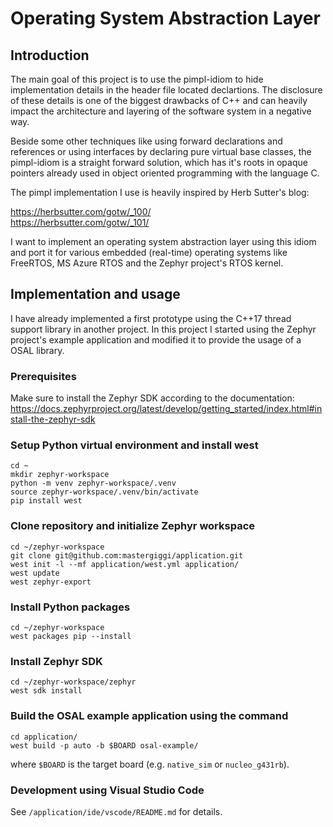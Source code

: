 # Operating System Abstraction Layer

## Introduction

The main goal of this project is to use the pimpl-idiom to hide implementation
details in the header file located declartions. The disclosure of these details
is one of the biggest drawbacks of C++ and can heavily impact the architecture
and layering of the software system in a negative way.

Beside some other techniques like using forward declarations and references or
using interfaces by declaring pure virtual base classes, the pimpl-idiom is a
straight forward solution, which has it's roots in opaque pointers already used
in object oriented programming with the language C.

The pimpl implementation I use is heavily inspired by Herb Sutter's blog:

https://herbsutter.com/gotw/_100/
\
https://herbsutter.com/gotw/_101/

I want to implement an operating system abstraction layer using this idiom and
port it for various embedded (real-time) operating systems like FreeRTOS, MS
Azure RTOS and the Zephyr project's RTOS kernel.

## Implementation and usage

I have already implemented a first prototype using the C++17 thread support
library in another project. In this project I started using the Zephyr
project's example application and modified it to provide the usage of a OSAL
library.

### Prerequisites

Make sure to install the Zephyr SDK according to the documentation:
https://docs.zephyrproject.org/latest/develop/getting_started/index.html#install-the-zephyr-sdk

### Setup Python virtual environment and install west

```shell
cd ~
mkdir zephyr-workspace
python -m venv zephyr-workspace/.venv
source zephyr-workspace/.venv/bin/activate
pip install west
```

### Clone repository and initialize Zephyr workspace

```shell
cd ~/zephyr-workspace
git clone git@github.com:mastergiggi/application.git
west init -l --mf application/west.yml application/
west update
west zephyr-export
```

### Install Python packages

```shell
cd ~/zephyr-workspace
west packages pip --install
```

### Install Zephyr SDK

```shell
cd ~/zephyr-workspace/zephyr
west sdk install
```

### Build the OSAL example application using the command

```shell
cd application/
west build -p auto -b $BOARD osal-example/
```

where `$BOARD` is the target board (e.g. `native_sim` or `nucleo_g431rb`).

### Development using Visual Studio Code

See `/application/ide/vscode/README.md` for details.
